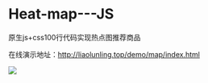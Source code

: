 # Heat-map---JS
原生js+css100行代码实现热点图推荐商品

在线演示地址：http://liaolunling.top/demo/map/index.html

<img src="http://liaolunling.top/demo/map/media/demo.png" />
